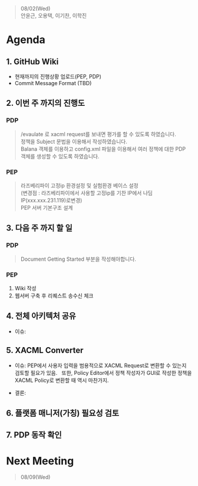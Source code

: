 > 08/02(Wed)  
안윤근, 오용택, 이기찬, 이학진

# Agenda
## 1. GitHub Wiki
+ 현재까지의 진행상황 업로드(PEP, PDP)
+ Commit Message Format (TBD)

## 2. 이번 주 까지의 진행도
### PDP
> /evaulate 로 xacml request를 보내면 평가를 할 수 있도록 하였습니다.  
정책을 Subject 문법을 이용해서 작성하였습니다.  
Balana 객체를 이용하고 config.xml 파일을 이용해서 여러 정책에 대한 PDP 객체를 생성할 수 있도록 하였습니다.  

### PEP
> 라즈베리파이 고정ip 환경설정 및 실험환경 베이스 설정  
(변경점 : 라즈베리파이에서 사용할 고정ip를 기찬 IP에서 나딤 IP(xxx.xxx.231.119)로변경)  
PEP 서버 기본구조 설계

## 3. 다음 주 까지 할 일
### PDP
> Document Getting Started 부분을 작성해야합니다.

### PEP
1. Wiki 작성
2. 웹서버 구축 후 리퀘스트 송수신 체크

## 4. 전체 아키텍처 공유
+ 이슈:  


## 5. XACML Converter
+ 이슈:
PEP에서 사용자 입력을 범용적으로 XACML Request로 변환할 수 있는지 검토할 필요가 있음.  
또한, Policy Editor에서 정책 작성자가 GUI로 작성한 정책을 XACML Policy로 변환할 때 역시 마찬가지.

+ 결론: 

## 6. 플랫폼 매니저(가칭) 필요성 검토

## 7. PDP 동작 확인

# Next Meeting
> 08/09(Wed)
